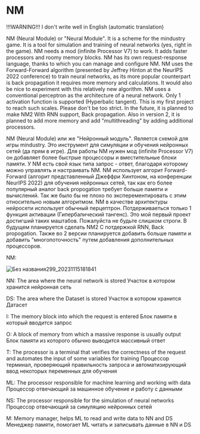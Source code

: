 # NM

!!!WARNING!!! 
I don't write well in English (automatic translation)

NM (Neural Module) or "Neural Module".
It is a scheme for the mindustry game.
It is a tool for simulation and training of neural networks (yes, right in the game).
NM needs a mod (infinite Processor V7) to work. It adds faster processors and roomy memory blocks.
NM has its own request-response language, thanks to which you can manage and configure NM.
NM uses the Forward-Forward algorithm (presented by Jeffrey Hinton at the NeurIPS 2022 conference)
to train neural networks, as its more popular counterpart is back propagation
it requires more memory and calculations. It would also be nice to experiment with this relatively new algorithm.
NM uses a conventional perceptron as the architecture of a neural network. Only 1 activation function is supported (Hyperbalic tangent).
This is my first project to reach such scales. Please don't be too strict.
In the future, it is planned to make NM2 With RNN support, Back propagation. Also in version 2, it is planned to add more memory and add "multithreading" by adding additional processors.

NM (Neural Module) или же "Нейронный модуль".
Является схемой для игры mindustry.
Это инструмент для симуляции и обучения нейронных сетей (да прям в игре).
Для работы NM нужен мод (infinite Processor V7) он добавляет более быстрые процессоры и вместительные блоки памяти.
У NM есть свой язык типа запрос - ответ, благодаря которому можно управлять и настраивать NM.
NM использует алгорит Forward-Forward (алгорит представленный Джеффри Хинтоном, на конференции NeurIPS 2022)
для обучения нейронных сетей, так как его более популярный аналог back propogation
требует больше памяти и вычислений. Так же было бы не плохо по эксперементировать с этим относительно новым алгоритмом.
NM в качестве архитектуры нейросети использует обычный перцептрон. Потдерживаеться только 1 функция активации (Гипербалический тангенс).
Это мой первый проект достигший таких маштабов. Пожалуйста не будьте слишком строги.
В будущем планируется сделать NM2 С потдержкой RNN, Back propogation. Также во 2 версии планируется добавить больше памяти и добавить "многопоточность" путем добавления дополнительных процессоров.

NM:


![Без названия299_20231115181841](https://github.com/Zeleniykustik/NM/assets/126210243/cc54fe99-bfb1-4fdf-a64e-ecb5b8e76616)



NN: The area where the neural network is stored
    Участок в котором хранится нейронная сеть
    
DS: The area where the Dataset is stored
    Участок в котором хранится Датасет
    
I:  The memory block into which the request is entered
    Блок памяти в который вводится запрос
    
O:  A block of memory from which a massive response is usually output
    Блок памяти из которого обычно выводится массивный ответ

T:  The processor is a terminal that verifies the correctness of the request and automates the input of some variables for training
    Процессор терминал, проверяющий правильность запроса и автоматизирующий ввод некоторых переменных для обучения

ML: The processor responsible for machine learning and working with data
    Процессор отвечающий за машинное обучение и работу с данными
    
NS: The processor responsible for the simulation of neural networks
    Процессор отвечающий за симуляцию нейронных сетей

M:  Memory manager, helps ML to read and write data to NN and DS
    Менеджер памяти, помогает ML читать и записывать данные в NN и DS
